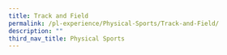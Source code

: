 ```yaml
---
title: Track and Field
permalink: /pl-experience/Physical-Sports/Track-and-Field/
description: ""
third_nav_title: Physical Sports
---
```

